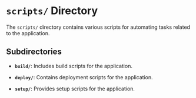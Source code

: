 # `scripts/` Directory

The `scripts/` directory contains various scripts for automating tasks related to the application.

## Subdirectories

- **`build/`**: Includes build scripts for the application.

- **`deploy/`**: Contains deployment scripts for the application.

- **`setup/`**: Provides setup scripts for the application.
